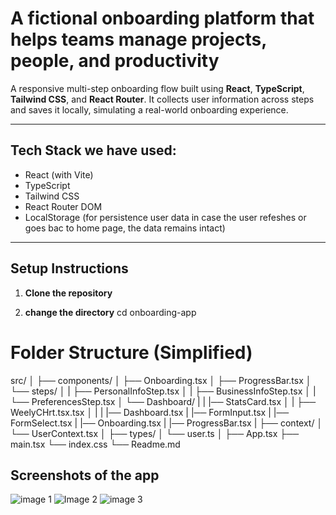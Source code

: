 # A fictional onboarding platform that helps teams manage projects, people, and productivity

A responsive multi-step onboarding flow built using **React**, **TypeScript**, **Tailwind CSS**, and **React Router**. It collects user information across steps and saves it locally, simulating a real-world onboarding experience.

---


## Tech Stack we have used:

-  React (with Vite)
-  TypeScript
-  Tailwind CSS
-  React Router DOM
-  LocalStorage (for persistence user data in case the user refeshes or goes bac to home page, the data remains intact)

---

##  Setup Instructions

1. **Clone the repository**  

   
2. **change the directory** 
   cd onboarding-app




# Folder Structure (Simplified)

   src/
    │
    ├── components/
    │   ├── Onboarding.tsx
    │   ├── ProgressBar.tsx
    │   └── steps/
    │   |    ├── PersonalInfoStep.tsx
    │   |    ├── BusinessInfoStep.tsx
    │   |    └── PreferencesStep.tsx
    │   └── Dashboard/
    |   |   |── StatsCard.tsx
    │   |   ├── WeelyCHrt.tsx.tsx
    │   |
    |   |── Dashboard.tsx
    |   |── FormInput.tsx
    |   |── FormSelect.tsx
    |   |── Onboarding.tsx
    |   |── ProgressBar.tsx
    |
    ├── context/
    │   └── UserContext.tsx
    │
    ├── types/
    │   └── user.ts
    │
    ├── App.tsx
    ├── main.tsx
    └── index.css
    └── Readme.md

##  Screenshots of the app
![image 1](image.png)
![Image 2](image2.png)
![image 3](image3.png)